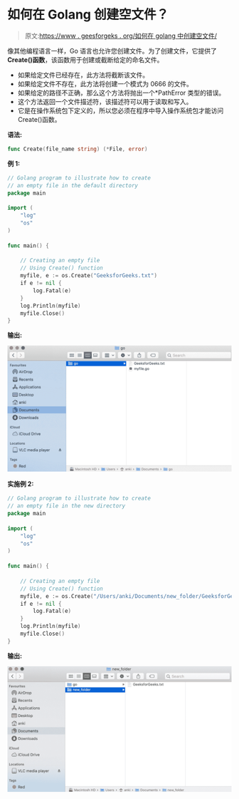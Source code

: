 # 如何在 Golang 创建空文件？

> 原文:[https://www . geesforgeks . org/如何在 golang 中创建空文件/](https://www.geeksforgeeks.org/how-to-create-an-empty-file-in-golang/)

像其他编程语言一样，Go 语言也允许您创建文件。为了创建文件，它提供了 **Create()函数**，该函数用于创建或截断给定的命名文件。

*   如果给定文件已经存在，此方法将截断该文件。
*   如果给定文件不存在，此方法将创建一个模式为 0666 的文件。
*   如果给定的路径不正确，那么这个方法将抛出一个*PathError 类型的错误。
*   这个方法返回一个文件描述符，该描述符可以用于读取和写入。
*   它是在操作系统包下定义的，所以您必须在程序中导入操作系统包才能访问 Create()函数。

**语法:**

```go
func Create(file_name string) (*File, error)
```

**例 1:**

```go
// Golang program to illustrate how to create
// an empty file in the default directory
package main

import (
    "log"
    "os"
)

func main() {

    // Creating an empty file
    // Using Create() function
    myfile, e := os.Create("GeeksforGeeks.txt")
    if e != nil {
        log.Fatal(e)
    }
    log.Println(myfile)
    myfile.Close()
}
```

**输出:**

![creating an empty file in golang](img/6d399f2cb0d3eb659fe33faeb9e9000c.png)

**实施例 2:**

```go
// Golang program to illustrate how to create
// an empty file in the new directory
package main

import (
    "log"
    "os"
)

func main() {

    // Creating an empty file
    // Using Create() function
    myfile, e := os.Create("/Users/anki/Documents/new_folder/GeeksforGeeks.txt")
    if e != nil {
        log.Fatal(e)
    }
    log.Println(myfile)
    myfile.Close()
}
```

**输出:**

![creating an empty file in golang in specified directory](img/53898d8d70aa96c9f537e7e9f6c7af11.png)
